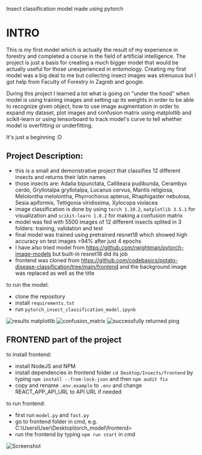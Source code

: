 Insect classification model made using pytorch

# INTRO
This is my first model which is actually the result of my experience in forestry and completed a course in the field of artificial intelligence.
The project is just a basis for creating a much bigger model that would be actually useful for those unexperienced in entomology. 
Creating my first model was a big deal to me but collecting insect images was strenuous but I got help from Faculty of Forestry in Zagreb and google.

During this project I learned a lot what is going on "under the hood" when model is using training images and setting up its weights in order to be able
to recognize given object, how to use image augmentation in order to expand my dataset, plot images and confusion matrix using matplotlib and 
scikit-learn or using tensorboard to track model's curve to tell whether model is overfitting or underfitting.

It's just a beginning :D

## Project Description:
 - this is a small and demonstrative project that classifies 12 different insects and returns their latin names
 - those insects are: Adalia bipunctata, Calliteara pudibunda, Cerambyx cerdo, Gryllotalpa gryllotalpa, Lucanus cervus, Mantis religiosa, Melolontha melolontha, Phyrrochorus apterus, Rhaphigaster nebulosa, Sesia apiformis, Tettigonia viridissima, Xylocopa violacea
 - image classification is done by using `torch 1.10.2`, `matplotlib 3.5.1` for visualization and `scikit-learn 1.0.2` for making a confusion matrix
 - model was fed with 5500 images of 12 different insects splited in 3 folders: training, validation and test
 - final model was trained using pretrained resnet18 which showed high accuracy on test images >94% after just 4 epochs
 - I have also tried model from https://github.com/rwightman/pytorch-image-models but built-in resnet18 did its job
 - frontend was cloned from https://github.com/codebasics/potato-disease-classification/tree/main/frontend and the background image was replaced as well as the title

to run the model:
 - clone the repository
 - install `requirements.txt`
 - run `pytorch_insect_classification_model.ipynb`
 
 
![results matplotlib](https://user-images.githubusercontent.com/89583742/161552413-ddb8f95c-5269-4dbb-9ff2-d4b3b277215a.png)
![confusion_matrix](https://user-images.githubusercontent.com/89583742/161552455-6b93fc1c-bc71-45a7-ae16-f0f643652d4d.png)
![successfully returned ping](https://user-images.githubusercontent.com/89583742/161728619-eb8bc9f1-ae12-4c6f-bfc1-9eadab20139e.jpg)


## FRONTEND part of the project

to install frontend:
 - install NodeJS and NPM
 - install dependencies in frontend folder `cd Desktop/Insects/frontend` by typing `npm install --from-lock-json` and then `npm audit fix`
 - copy and rename `.env.example` to `.env` and change REACT_APP_API_URL to API URL if needed

to run frontend:
 - first run `model.py` and `fast.py`
 - go to frontend folder in cmd, e.g. C:\Users\User\Desktop\torch_model\frontend>
 - run the frontend by typing `npm run start` in cmd
 
![Screenshot](https://user-images.githubusercontent.com/89583742/161758722-7c66f494-c27d-4f99-a1bd-1d9c8e5eef51.jpg)

<!--
<img src="https://user-images.githubusercontent.com/89583742/161758722-7c66f494-c27d-4f99-a1bd-1d9c8e5eef51.jpg" width=250px />
-->

